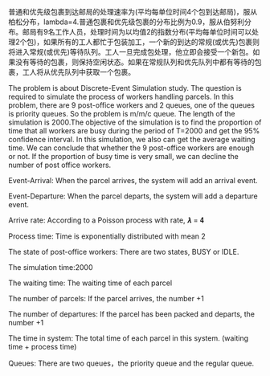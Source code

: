 普通和优先级包裹到达邮局的处理速率为(平均每单位时间4个包到达邮局)，服从柏松分布，lambda=4.普通包裹和优先级包裹的分布比例为0.9，服从伯努利分布。邮局有9名工作人员，处理时间为以均值2的指数分布(平均每单位时间可以处理2个包)，如果所有的工人都忙于包装加工，一个新的到达的常规(或优先)包裹则将进入常规(或优先)等待队列。工人一旦完成包处理，他立即会接受一个新包。如果没有等待的包裹，则保持空闲状态。如果在常规队列和优先队列中都有等待的包裹，工人将从优先队列中获取一个包裹。


The problem is about Discrete-Event Simulation study. The question is required to simulate the process of workers handling parcels. In this problem, there are 9 post-office workers and 2 queues, one of the queues is priority queues. So the problem is m/m/c queue. The length of the simulation is 2000.The objective of the simulation is to find the proportion of time that all workers are busy during the period of T=2000 and get the 95% confidence interval. In this simulation, we also can get the average waiting time. We can conclude that whether the 9 post-office workers are enough or not. If the proportion of busy time is very small, we can decline the number of post office workers.

Event-Arrival:
When the parcel arrives, the system will add an arrival event.

Event-Departure:
When the parcel departs, the system will add a departure event.

Arrive rate:
According to a Poisson process with rate, 𝝀 = 𝟒

Process time:
Time is exponentially distributed with mean 2

The state of post-office workers:
There are two states, BUSY or IDLE.

The simulation time:2000

The waiting time:
The waiting time of each parcel 

The number of parcels:
If the parcel arrives, the number +1

The number of departures:
If the parcel has been packed and departs, the number +1

The time in system:
The total time of each parcel in this system. (waiting time + process time)

Queues:
There are two queues，the priority queue and the regular queue.
